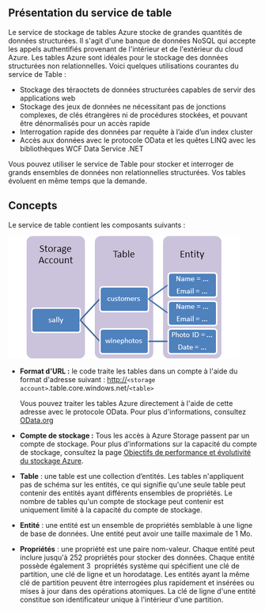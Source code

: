 ## <a name="what-is"> </a>Présentation du service de table

Le service de stockage de tables Azure stocke de grandes quantités de
données structurées. Il s'agit d'une banque de données NoSQL qui accepte les
appels authentifiés provenant de l'intérieur et de l'extérieur du cloud Azure. Les tables Azure
sont idéales pour le stockage des données structurées non relationnelles. Voici quelques utilisations courantes
du service de Table :

-   Stockage des téraoctets de données structurées capables de servir
    des applications web
-   Stockage des jeux de données ne nécessitant pas de jonctions complexes, de clés étrangères ni de
    procédures stockées, et pouvant être dénormalisés pour un accès rapide
-   Interrogation rapide des données par requête à l’aide d’un index cluster
-   Accès aux données avec le protocole OData et les quêtes LINQ avec les bibliothèques WCF
    Data Service .NET

Vous pouvez utiliser le service de Table pour stocker et interroger de grands ensembles de
données non relationnelles structurées. Vos tables évoluent en même temps que la
demande.

## <a name="concepts"> </a>Concepts

Le service de table contient les composants suivants :

![Table1][]

-   **Format d'URL :** le code traite les tables dans un compte à l'aide du
    format d'adresse suivant :
    <http://>`<storage account>`.table.core.windows.net/`<table>`

    Vous pouvez traiter les tables Azure directement à l'aide de cette adresse avec le
    protocole OData. Pour plus d'informations, consultez [OData.org][]

-   **Compte de stockage :** Tous les accès à Azure Storage passent par
    un compte de stockage. Pour plus d’informations sur la capacité du compte de stockage, consultez la page [Objectifs de performance et évolutivité du stockage Azure][].

-   **Table** : une table est une collection d’entités. Les tables n'appliquent pas de
    schéma sur les entités, ce qui signifie qu'une seule table peut contenir des entités
    ayant différents ensembles de propriétés. Le nombre de tables qu'un
    compte de stockage peut contenir est uniquement limité à la
    capacité du compte de stockage.

-   **Entité** : une entité est un ensemble de propriétés semblable à une ligne de
    base de données. Une entité peut avoir une taille maximale de 1 Mo.

-   **Propriétés** : une propriété est une paire nom-valeur. Chaque entité peut
    inclure jusqu'à 252 propriétés pour stocker des données. Chaque entité possède également 3
     propriétés système qui spécifient une clé de partition, une clé de ligne et un
    horodatage. Les entités ayant la même clé de partition peuvent être interrogées plus
    rapidement et insérées ou mises à jour dans des opérations atomiques. La clé de ligne
    d'une entité constitue son identificateur unique à l'intérieur d'une partition.

  [Table1]: ./media/storage-java-how-to-use-table-storage/table1.png
  [OData.org]: http://www.odata.org/
  [Objectifs de performance et évolutivité du stockage Azure]: http://msdn.microsoft.com/en-us/library/dn249410.aspx
